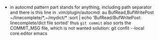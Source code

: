 * in autocmd pattern part stands for anything, including path separator
and there is this line in .vim/plugin/autocmd:
    au BufRead,BufWritePost ~/linecomplete/*,~/mydict/*  :sort | echo 'BufRead/BufWritePost: linecomplete/dict file sorted'
thus `git commit` also sorts the COMMIT_MSG file, which is not wanted
solution:
    git confit --local core.editor emacs
